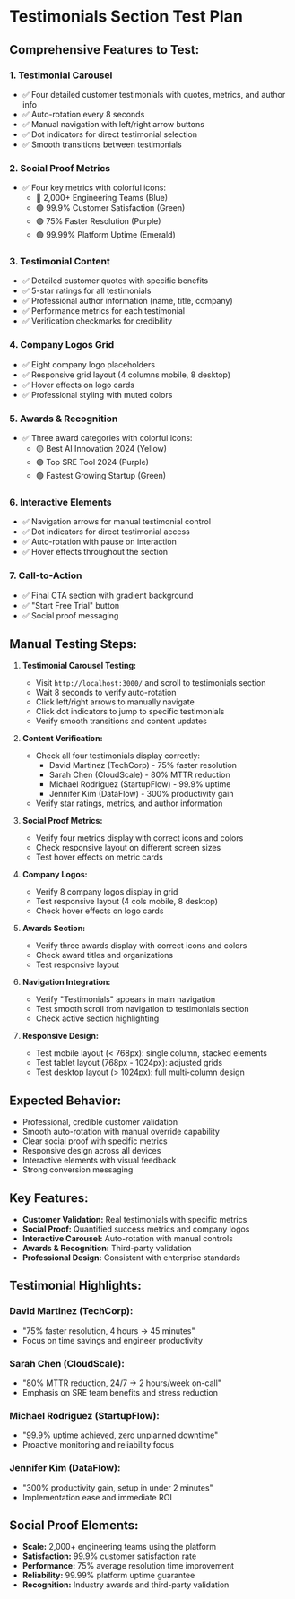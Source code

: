 # Testimonials Section Test Plan

## Comprehensive Features to Test:

### 1. **Testimonial Carousel**
- ✅ Four detailed customer testimonials with quotes, metrics, and author info
- ✅ Auto-rotation every 8 seconds
- ✅ Manual navigation with left/right arrow buttons
- ✅ Dot indicators for direct testimonial selection
- ✅ Smooth transitions between testimonials

### 2. **Social Proof Metrics**
- ✅ Four key metrics with colorful icons:
  - 🔵 2,000+ Engineering Teams (Blue)
  - 🟢 99.9% Customer Satisfaction (Green)
  - 🟣 75% Faster Resolution (Purple)
  - 🟢 99.99% Platform Uptime (Emerald)

### 3. **Testimonial Content**
- ✅ Detailed customer quotes with specific benefits
- ✅ 5-star ratings for all testimonials
- ✅ Professional author information (name, title, company)
- ✅ Performance metrics for each testimonial
- ✅ Verification checkmarks for credibility

### 4. **Company Logos Grid**
- ✅ Eight company logo placeholders
- ✅ Responsive grid layout (4 columns mobile, 8 desktop)
- ✅ Hover effects on logo cards
- ✅ Professional styling with muted colors

### 5. **Awards & Recognition**
- ✅ Three award categories with colorful icons:
  - 🟡 Best AI Innovation 2024 (Yellow)
  - 🟣 Top SRE Tool 2024 (Purple)
  - 🟢 Fastest Growing Startup (Green)

### 6. **Interactive Elements**
- ✅ Navigation arrows for manual testimonial control
- ✅ Dot indicators for direct testimonial access
- ✅ Auto-rotation with pause on interaction
- ✅ Hover effects throughout the section

### 7. **Call-to-Action**
- ✅ Final CTA section with gradient background
- ✅ "Start Free Trial" button
- ✅ Social proof messaging

## Manual Testing Steps:

1. **Testimonial Carousel Testing:**
   - Visit `http://localhost:3000/` and scroll to testimonials section
   - Wait 8 seconds to verify auto-rotation
   - Click left/right arrows to manually navigate
   - Click dot indicators to jump to specific testimonials
   - Verify smooth transitions and content updates

2. **Content Verification:**
   - Check all four testimonials display correctly:
     - David Martinez (TechCorp) - 75% faster resolution
     - Sarah Chen (CloudScale) - 80% MTTR reduction
     - Michael Rodriguez (StartupFlow) - 99.9% uptime
     - Jennifer Kim (DataFlow) - 300% productivity gain
   - Verify star ratings, metrics, and author information

3. **Social Proof Metrics:**
   - Verify four metrics display with correct icons and colors
   - Check responsive layout on different screen sizes
   - Test hover effects on metric cards

4. **Company Logos:**
   - Verify 8 company logos display in grid
   - Test responsive layout (4 cols mobile, 8 desktop)
   - Check hover effects on logo cards

5. **Awards Section:**
   - Verify three awards display with correct icons and colors
   - Check award titles and organizations
   - Test responsive layout

6. **Navigation Integration:**
   - Verify "Testimonials" appears in main navigation
   - Test smooth scroll from navigation to testimonials section
   - Check active section highlighting

7. **Responsive Design:**
   - Test mobile layout (< 768px): single column, stacked elements
   - Test tablet layout (768px - 1024px): adjusted grids
   - Test desktop layout (> 1024px): full multi-column design

## Expected Behavior:
- Professional, credible customer validation
- Smooth auto-rotation with manual override capability
- Clear social proof with specific metrics
- Responsive design across all devices
- Interactive elements with visual feedback
- Strong conversion messaging

## Key Features:
- **Customer Validation:** Real testimonials with specific metrics
- **Social Proof:** Quantified success metrics and company logos
- **Interactive Carousel:** Auto-rotation with manual controls
- **Awards & Recognition:** Third-party validation
- **Professional Design:** Consistent with enterprise standards

## Testimonial Highlights:
### David Martinez (TechCorp):
- "75% faster resolution, 4 hours → 45 minutes"
- Focus on time savings and engineer productivity

### Sarah Chen (CloudScale):
- "80% MTTR reduction, 24/7 → 2 hours/week on-call"
- Emphasis on SRE team benefits and stress reduction

### Michael Rodriguez (StartupFlow):
- "99.9% uptime achieved, zero unplanned downtime"
- Proactive monitoring and reliability focus

### Jennifer Kim (DataFlow):
- "300% productivity gain, setup in under 2 minutes"
- Implementation ease and immediate ROI

## Social Proof Elements:
- **Scale:** 2,000+ engineering teams using the platform
- **Satisfaction:** 99.9% customer satisfaction rate
- **Performance:** 75% average resolution time improvement
- **Reliability:** 99.99% platform uptime guarantee
- **Recognition:** Industry awards and third-party validation